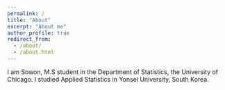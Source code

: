```yaml
---
permalink: /
title: "About"
excerpt: "About me"
author_profile: true
redirect_from: 
  - /about/
  - /about.html
---
```



I am Sowon, M.S student in the Department of Statistics, the University of Chicago. I studied Applied Statistics in Yonsei University, South Korea.


